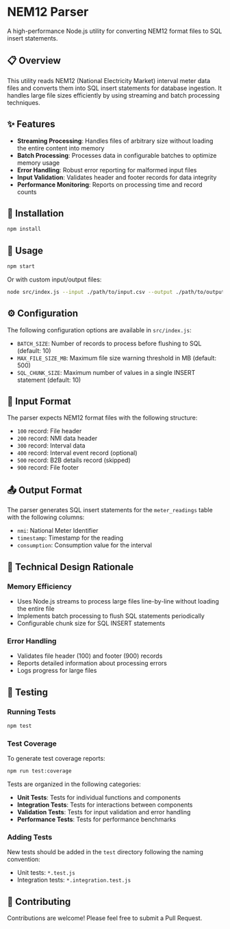 # NEM12 Parser

A high-performance Node.js utility for converting NEM12 format files to SQL insert statements.

## 📋 Overview

This utility reads NEM12 (National Electricity Market) interval meter data files and converts them into SQL insert statements for database ingestion. It handles large file sizes efficiently by using streaming and batch processing techniques.

## ✨ Features

- **Streaming Processing**: Handles files of arbitrary size without loading the entire content into memory
- **Batch Processing**: Processes data in configurable batches to optimize memory usage
- **Error Handling**: Robust error reporting for malformed input files
- **Input Validation**: Validates header and footer records for data integrity
- **Performance Monitoring**: Reports on processing time and record counts

## 🚀 Installation

```bash
npm install
```

## 🔧 Usage

```bash
npm start
```

Or with custom input/output files:

```bash
node src/index.js --input ./path/to/input.csv --output ./path/to/output.sql
```

## ⚙️ Configuration

The following configuration options are available in `src/index.js`:

- `BATCH_SIZE`: Number of records to process before flushing to SQL (default: 10)
- `MAX_FILE_SIZE_MB`: Maximum file size warning threshold in MB (default: 500)
- `SQL_CHUNK_SIZE`: Maximum number of values in a single INSERT statement (default: 10)

## 📝 Input Format

The parser expects NEM12 format files with the following structure:

- `100` record: File header
- `200` record: NMI data header
- `300` record: Interval data
- `400` record: Interval event record (optional)
- `500` record: B2B details record (skipped)
- `900` record: File footer

## 📤 Output Format

The parser generates SQL insert statements for the `meter_readings` table with the following columns:

- `nmi`: National Meter Identifier
- `timestamp`: Timestamp for the reading
- `consumption`: Consumption value for the interval

## 🧐 Technical Design Rationale

### Memory Efficiency

- Uses Node.js streams to process large files line-by-line without loading the entire file
- Implements batch processing to flush SQL statements periodically
- Configurable chunk size for SQL INSERT statements

### Error Handling

- Validates file header (100) and footer (900) records
- Reports detailed information about processing errors
- Logs progress for large files

## 🧪 Testing

### Running Tests

```bash
npm test
```

### Test Coverage

To generate test coverage reports:

```bash
npm run test:coverage
```

Tests are organized in the following categories:

- **Unit Tests**: Tests for individual functions and components
- **Integration Tests**: Tests for interactions between components
- **Validation Tests**: Tests for input validation and error handling
- **Performance Tests**: Tests for performance benchmarks

### Adding Tests

New tests should be added in the `test` directory following the naming convention:
- Unit tests: `*.test.js`
- Integration tests: `*.integration.test.js`

## 🤝 Contributing

Contributions are welcome! Please feel free to submit a Pull Request.
